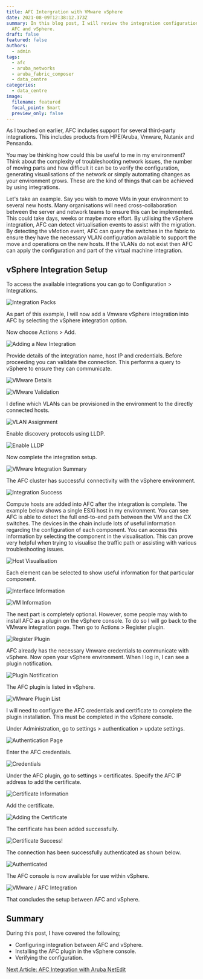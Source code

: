 ```yaml
---
title: AFC Intergration with VMware vSphere
date: 2021-08-09T12:38:12.373Z
summary: In this blog post, I will review the integration configuration between
  AFC and vSphere.
draft: false
featured: false
authors:
  - admin
tags:
  - afc
  - aruba_networks
  - aruba_fabric_composer
  - data_centre
categories:
  - data_centre
image:
  filename: featured
  focal_point: Smart
  preview_only: false
---
```

As I touched on earlier, AFC includes support for several third-party integrations. This includes products from HPE/Aruba, Vmware, Nutanix and Pensando.

You may be thinking how could this be useful to me in my environment? Think about the complexity of troubleshooting network issues, the number of moving parts and how difficult it can be to verify the configuration, generating visualisations of the network or simply automating changes as your environment grows. These are the kind of things that can be achieved by using integrations.

Let's take an example. Say you wish to move VMs in your environment to several new hosts. Many organisations will need cross-collaboration between the server and network teams to ensure this can be implemented. This could take days, weeks or maybe more effort. By utilising the vSphere integration, AFC can detect virtualisation events to assist with the migration. By detecting the vMotion event, AFC can query the switches in the fabric to ensure they have the necessary VLAN configuration available to support the move and operations on the new hosts. If the VLANs do not exist then AFC can apply the configuration and part of the virtual machine integration.

## vSphere Integration Setup

To access the available integrations you can go to Configuration > Integrations.

![](screenshot-at-jul-19-21-28-30.png "Integration Packs")

As part of this example, I will now add a Vmware vSphere integration into AFC by selecting the vSphere integration option.

Now choose Actions > Add.

![](screenshot-at-jul-19-21-29-01.png "Adding a New Integration")

Provide details of the integration name, host IP and credentials. Before proceeding you can validate the connection. This performs a query to vSphere to ensure they can communicate.

![](screenshot-at-jul-19-21-31-59.png "VMware Details")

![](screenshot-at-jul-19-21-32-22.png "VMware Validation")

I define which VLANs can be provisioned in the environment to the directly connected hosts.

![](screenshot-at-jul-19-21-36-36.png "VLAN Assignment")

Enable discovery protocols using LLDP.

![](screenshot-at-jul-19-21-37-50.png "Enable LLDP")

Now complete the integration setup.

![](screenshot-at-jul-19-21-38-07.png "VMware Integration Summary")

The AFC cluster has successful connectivity with the vSphere environment.

![](screenshot-at-jul-19-21-38-39.png "Integration Success")

Compute hosts are added into AFC after the integration is complete. The example below shows a single ESXi host in my environment. You can see AFC is able to detect the full end-to-end path between the VM and the CX switches. The devices in the chain include lots of useful information regarding the configuration of each component. You can access this information by selecting the component in the visualisation. This can prove very helpful when trying to visualise the traffic path or assisting with various troubleshooting issues.

![](screenshot-at-jul-19-21-40-27.png "Host Visualisation")

Each element can be selected to show useful information for that particular component.

![](screenshot-at-jul-19-21-40-48.png "Interface Information")

![](screenshot-at-jul-19-21-53-35.png "VM Information")

The next part is completely optional. However, some people may wish to install AFC as a plugin on the vSphere console. To do so I will go back to the VMware integration page. Then go to Actions > Register plugin.

![](screenshot-at-jul-19-22-02-30.png "Register Plugin")

AFC already has the necessary Vmware credentials to communicate with vSphere. Now open your vSphere environment. When I log in, I can see a plugin notification.

![](screenshot-at-jul-19-22-06-10.png "Plugin Notification")

The AFC plugin is listed in vSphere.

![](screenshot-at-jul-19-22-06-54.png "VMware Plugin List")

I will need to configure the AFC credentials and certificate to complete the plugin installation. This must be completed in the vSphere console.

Under Administration, go to settings > authentication > update settings.

![](screenshot-at-jul-19-22-09-05.png "Authentication Page")

Enter the AFC credentials.

![](screenshot-at-jul-19-22-10-25.png "Credentials")

Under the AFC plugin, go to settings > certificates. Specify the AFC IP address to add the certificate.

![](screenshot-at-jul-19-22-11-29.png "Certificate Information")

Add the certificate.

![](screenshot-at-jul-19-22-11-56.png "Adding the Certificate")

The certificate has been added successfully.

![](screenshot-at-jul-19-22-55-29.png "Certificate Success!")

The connection has been successfully authenticated as shown below.

![](screenshot-at-jul-19-22-55-55.png "Authenticated")

The AFC console is now available for use within vSphere.

![](screenshot-at-jul-19-22-56-34.png "VMware / AFC Integration")

That concludes the setup between AFC and vSphere.

## Summary

During this post, I have covered the following;

* Configuring integration between AFC and vSphere.
* Installing the AFC plugin in the vSphere console.
* Verifying the configuration.

[Next Article: AFC Integration with Aruba NetEdit](/post/afc-integration-with-aruba-netedit/)